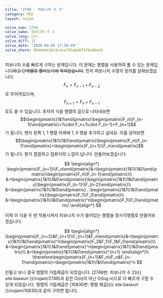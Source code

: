 ```yaml
---
title: "2749 - 피보나치 수 3"
category: 백준
layout: nojam

solve_num: 2749
solve_name: 피보나치 수 3
solve_lang: C++
solve_diff: 17
solve_date: "2020-04-05 17:50:49"
solve_share: 0b94e6e28c9c4cef85a646f5f6e8be45
---
```


피보나치 수를 빠르게 구하는 문제입니다. 이 문제는 행렬을 사용하여 풀 수 있는 문제입니다~~라고 단계별로 풀어보기에 적혀있습니다~~. 먼저 피보나치 수열의 정의를 살펴보겠습니다. $$F_n=F_{n-1}+F_{n-2}$$로 주어져있으며, $$F_{n+1}=F_n+F_{n-1}$$로도 쓸 수 있습니다. 후자의 식을 행렬의 곱으로 나타내보면 $$\begin{pmatrix}1&1\end{pmatrix}\begin{pmatrix}F_n\\F_{n-1}\end{pmatrix}=1\cdot F_n+1\cdot F_{n-1}=F_{n+1}$$가 됩니다. 왠지 왼쪽 1, 1 행렬 아래에 1, 0 행을 추가하고 싶네요. 이를 넣어보면 $$\begin{pmatrix}1&1\\1&0\end{pmatrix}\begin{pmatrix}F_n\\F_{n-1}\end{pmatrix}=\begin{pmatrix}F_{n+1}\\F_n\end{pmatrix}$$가 됩니다. 뭔가 깔끔하고 점화식의 느낌이 납니다. 만들어보겠습니다.

$$
\begin{align*}
\begin{pmatrix}F_{n+1}\\F_n\end{pmatrix}&=\begin{pmatrix}1&1\\1&0\end{pmatrix}\begin{pmatrix}F_n\\F_{n-1}\end{pmatrix}\\
&=\begin{pmatrix}1&1\\1&0\end{pmatrix}\begin{pmatrix}1&1\\1&0\end{pmatrix}\begin{pmatrix}F_{n-1}\\F_{n-2}\end{pmatrix}\\
&=\begin{pmatrix}1&1\\1&0\end{pmatrix}...\begin{pmatrix}1&1\\1&0\end{pmatrix}\begin{pmatrix}F_1\\F_0\end{pmatrix}\\
&=\begin{pmatrix}1&1\\1&0\end{pmatrix}^n\begin{pmatrix}F_1\\F_0\end{pmatrix}
\end{align*}
$$

이제 이 식을 두 번 적용시켜서 피보나치 수가 들어있는 행렬을 정사각행렬로 만들어보겠습니다.

$$
\begin{align*}
\begin{pmatrix}F_{n+2}&F_{n+1}\\F_{n+1}&F_n\end{pmatrix}&=\begin{pmatrix}1&1\\1&0\end{pmatrix}^n\begin{pmatrix}F_2&F_1\\F_1&F_0\end{pmatrix}\\
&=\begin{pmatrix}1&1\\1&0\end{pmatrix}^n\begin{pmatrix}1&1\\1&0\end{pmatrix}\\
&=\begin{pmatrix}1&1\\1&0\end{pmatrix}^{n+1}
\end{align*}\\
\therefore\begin{pmatrix}F_{n+1}&F_n\\F_n&F_{n-1}\end{pmatrix}=\begin{pmatrix}1&1\\1&0\end{pmatrix}^n
$$

만들고 보니 결국 행렬의 거듭제곱이 되었습니다. [2748번: 피보나치 수 2]({{ site.baseurl }}/nojam/2748)과 같은 O(n)이 아닌 O(log n)으로 더 빠르게 구할 수 있게 되었습니다. 행렬의 거듭제곱은 [10830번: 행렬 제곱]({{ site.baseurl }}/nojam/10830)과 같이 구하면 됩니다.
